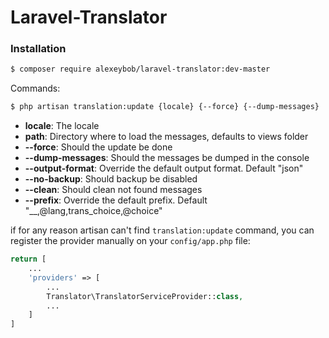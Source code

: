 # Laravel-Translator

### Installation

```sh
$ composer require alexeybob/laravel-translator:dev-master
```

Commands:
```sh
$ php artisan translation:update {locale} {--force} {--dump-messages}
```
* **locale**: The locale
* **path**: Directory where to load the messages, defaults to views folder
* **--force**: Should the update be done
* **--dump-messages**: Should the messages be dumped in the console
* **--output-format**: Override the default output format. Default "json"
* **--no-backup**: Should backup be disabled
* **--clean**: Should clean not found messages
* **--prefix**: Override the default prefix. Default "__,@lang,trans_choice,@choice"



if for any reason artisan can't find `translation:update` command, you can register the provider manually on your `config/app.php` file:

```php
return [
    ...
    'providers' => [
        ...
        Translator\TranslatorServiceProvider::class,
        ...
    ]
]
```
